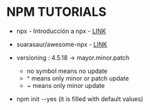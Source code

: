 # NPM TUTORIALS

* npx - Introducción a npx - [LINK](https://blog.kaleidos.net/2018/06/19/introduccion-a-npx/)

* suarasaur/awesome-npx - [LINK](https://github.com/suarasaur/awesome-npx)

* versioning : 4.5.18 -> mayor.minor.patch
  * no symbol means no update
  * ^ means only minor or patch update
  * ~ means only minor update

* npm init --yes (it is filled with default values)
